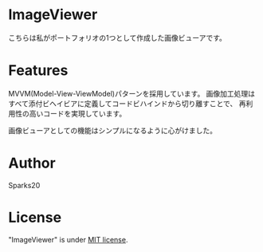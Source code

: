 # ImageViewer

こちらは私がポートフォリオの1つとして作成した画像ビューアです。
 
# Features
 
MVVM(Model-View-ViewModel)パターンを採用しています。
画像加工処理はすべて添付ビヘイビアに定義してコードビハインドから切り離すことで、
再利用性の高いコードを実現しています。

画像ビューアとしての機能はシンプルになるように心がけました。
 
# Author

Sparks20
 
# License
 
"ImageViewer" is under [MIT license](https://en.wikipedia.org/wiki/MIT_License).

